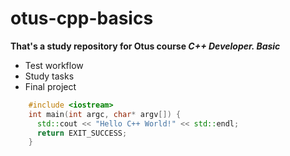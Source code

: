 # otus-cpp-basics
**That's a study repository for Otus course _C++ Developer. Basic_**
- Test workflow
- Study tasks
- Final project
```C++
    #include <iostream>
    int main(int argc, char* argv[]) {
      std::cout << "Hello C++ World!" << std::endl;
      return EXIT_SUCCESS;
    }
```
